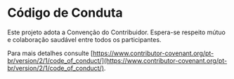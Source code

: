 # Código de Conduta

Este projeto adota a Convenção do Contribuidor. Espera-se respeito mútuo e
colaboração saudável entre todos os participantes.

Para mais detalhes consulte
[https://www.contributor-covenant.org/pt-br/version/2/1/code_of_conduct/](https://www.contributor-covenant.org/pt-br/version/2/1/code_of_conduct/).
